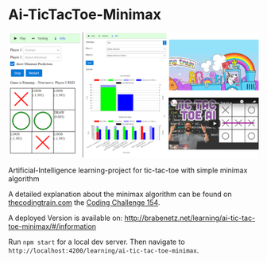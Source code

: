 # Ai-TicTacToe-Minimax

![learning tic-tac-toe minimax logo](./img/learning-tic-tac-toe-minimax.png)

Artificial-Intelligence learning-project for tic-tac-toe with simple minimax algorithm

A detailed explanation about the minimax algorithm can be found on [thecodingtrain.com](https://thecodingtrain.com/) the [Coding Challenge 154](https://youtu.be/trKjYdBASyQ). 

A deployed Version is available on: http://brabenetz.net/learning/ai-tic-tac-toe-minimax/#/information

Run `npm start` for a local dev server. Then navigate to `http://localhost:4200/learning/ai-tic-tac-toe-minimax`.
